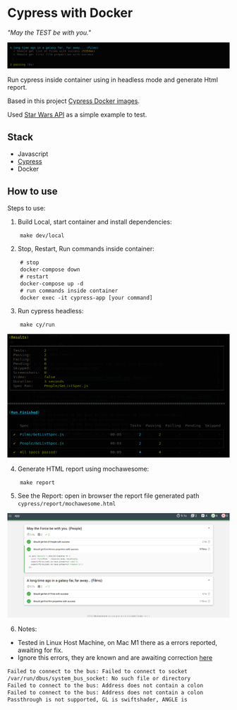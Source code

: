 # Cypress with Docker

*"May the TEST be with you."*

![banner](./docs/assets/screenshot-test.png "banner")

Run cypress inside container using in headless mode and generate Html report.

Based in this project [Cypress Docker images](https://github.com/cypress-io/cypress-docker-images).

Used [Star Wars API](https://swapi.dev/) as a simple example to test.


## Stack

- Javascript
- [Cypress](https://www.cypress.io/)
- Docker

## How to use

Steps to use:
1. Build Local, start container and install dependencies: 
```shell
    make dev/local
```
2. Stop, Restart, Run commands inside container:
```shell
    # stop
    docker-compose down
    # restart
    docker-compose up -d
    # run commands inside container
    docker exec -it cypress-app [your command]
```
3. Run cypress headless:
```shell
    make cy/run
```
![terminal](./docs/assets/screenshot-report02.png "Terminal output example")

4. Generate HTML report using mochawesome:
```shell
    make report
```
5. See the Report: open in browser the report file generated path `cypress/report/mochawesome.html`

![report](./docs/assets/screenshot-report01.png "Report")


6. Notes:
- Tested in Linux Host Machine, on Mac M1 there as a errors reported, awaiting for fix.
- Ignore this errors, they are known and are awaiting correction [here](https://github.com/cypress-io/cypress/issues/19299)

```shell
Failed to connect to the bus: Failed to connect to socket /var/run/dbus/system_bus_socket: No such file or directory
Failed to connect to the bus: Address does not contain a colon
Failed to connect to the bus: Address does not contain a colon
Passthrough is not supported, GL is swiftshader, ANGLE is 

```
